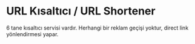 # URL Kısaltıcı / URL Shortener

6 tane kısaltıcı servisi vardır. Herhangi bir reklam geçişi yoktur, direct link yönlendirmesi yapar.
